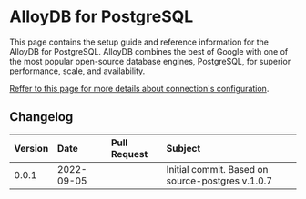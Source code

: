 # AlloyDB for PostgreSQL

This page contains the setup guide and reference information for the AlloyDB for PostgreSQL.
AlloyDB combines the best of Google with one of the most popular open-source database engines, PostgreSQL, for superior performance, scale, and availability.

[Reffer to this page for more details about connection's configuration](#postgres.md).

## Changelog

| Version | Date       | Pull Request                                             | Subject                                                                                                                                                                    |
|:--------|:-----------|:---------------------------------------------------------|:---------------------------------------------------------------------------------------------------------------------------------------------------------------------------|
| 0.0.1   | 2022-09-05 | []()   | Initial commit. Based on source-postgres v.1.0.7

